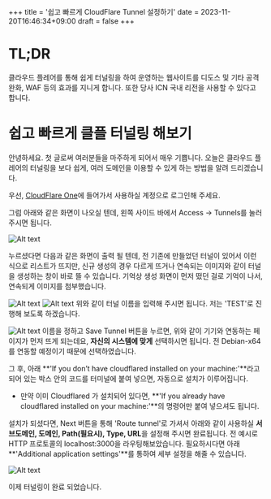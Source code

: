 +++
title = '쉽고 빠르게 CloudFlare Tunnel 설정하기'
date = 2023-11-20T16:46:34+09:00
draft = false
+++

# TL;DR

클라우드 플레어를 통해 쉽게 터널링을 하여 운영하는 웹사이트를 디도스 및 기타 공격 완화, WAF 등의 효과를 지니게 합니다. 또한 당사 ICN 국내 리전을 사용할 수 있다고 합니다.

# 쉽고 빠르게 클플 터널링 해보기

안녕하세요. 첫 글로써 여러분들을 마주하게 되어서 매우 기쁩니다.
오늘은 클라우드 플레어의 터널링을 보다 쉽게, 여러 도메인을 이용할 수 있게 하는 방법을 알려 드리겠습니다.

우선, [CloudFlare One](https://one.dash.cloudflare.com/)에 들어가서 사용하실 계정으로 로그인해 주세요.

그럼 아래와 같은 화면이 나오실 텐데, 왼쪽 사이드 바에서 Access -> Tunnels를 눌러주시면 됩니다.

![Alt text](https://cdn.jsdelivr.net/gh/sverdev/blog.sver.dev@latest/blog/static/img/post/easy_to_cloudflare_tunnels/easy_to_cloudflare_tunnels-image-1.png)

누르셨다면 다음과 같은 화면이 출력 될 텐데, 전 기존에 만들었던 터널이 있어서 이런 식으로 리스트가 뜨지만, 신규 생성의 경우 다르게 뜨거나 연속되는 이미지와 같이 터널을 생성하는 창이 바로 뜰 수 있습니다. 기억상 생성 화면이 먼저 떴던 걸로 기억이 나서, 연속되게 이미지를 첨부했습니다.

![Alt text](https://cdn.jsdelivr.net/gh/sverdev/blog.sver.dev@latest/blog/static/img/post/easy_to_cloudflare_tunnels/easy_to_cloudflare_tunnels-image-2.png)
![Alt text](https://cdn.jsdelivr.net/gh/sverdev/blog.sver.dev@latest/blog/static/img/post/easy_to_cloudflare_tunnels/easy_to_cloudflare_tunnels-image-3.png)
위와 같이 터널 이름을 입력해 주시면 됩니다. 저는 'TEST'로 진행해 보도록 하겠습니다.

![Alt text](https://cdn.jsdelivr.net/gh/sverdev/blog.sver.dev@latest/blog/static/img/post/easy_to_cloudflare_tunnels/easy_to_cloudflare_tunnels-image-4.png)
이름을 정하고 Save Tunnel 버튼을 누르면, 위와 같이 기기와 연동하는 페이지가 먼저 뜨게 되는데요, **자신의 시스템에 맞게** 선택하시면 됩니다. 전 Debian-x64를 연동할 예정이기 때문에 선택하였습니다.

그 후, 아래 **'If you don’t have cloudflared installed on your machine:'**라고 되어 있는 박스 안의 코드를 터미널에 붙여 넣으면, 자동으로 설치가 이루어집니다.

- 만약 이미 Cloudflared 가 설치되어 있다면, **'If you already have cloudflared installed on your machine:'**의 명령어만 붙여 넣으셔도 됩니다.

설치가 되셨다면, Next 버튼을 통해 'Route tunnel'로 가셔서 아래와 같이 사용하실 **서브도메인, 도메인, Path(필요시), Type, URL**을 설정해 주시면 완료됩니다. 전 예시로 HTTP 프로토콜의 localhost:3000을 라우팅해보았습니다. 필요하시다면 아래 **'Additional application settings'**를 통하여 세부 설정을 해줄 수 있습니다.

![Alt text](https://cdn.jsdelivr.net/gh/sverdev/blog.sver.dev@latest/blog/static/img/post/easy_to_cloudflare_tunnels/easy_to_cloudflare_tunnels-image-5.png)

이제 터널링이 완료 되었습니다.
